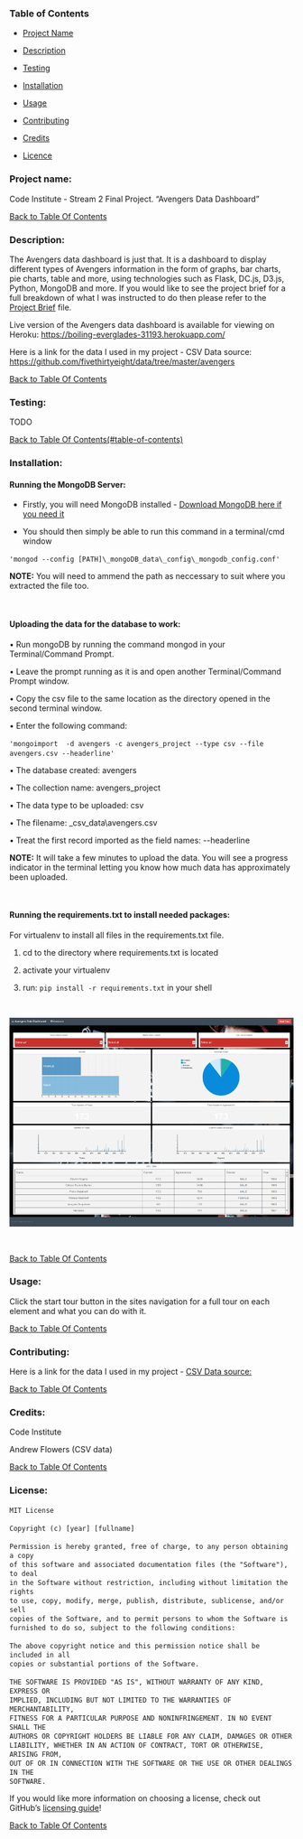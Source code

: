 ### **Table of Contents**

-   [Project Name](#project-name)

-   [Description](#description)

-   [Testing](#testing)

-   [Installation](#installation)

-   [Usage](#usage)

-   [Contributing](#contributing)

-   [Credits](#credits)

-   [Licence](#license)

### **Project name**:

Code Institute - Stream 2 Final Project. “Avengers Data Dashboard”

[Back to Table Of Contents](#table-of-contents)

### **Description**:

The Avengers data dashboard is just that. It is a dashboard to display different
types of Avengers information in the form of graphs, bar charts, pie charts,
table and more, using technologies such as Flask, DC.js, D3.js, Python, MongoDB
and more. If you would like to see the project brief for a full breakdown of
what I was instructed to do then please refer to the [Project
Brief](ProjectBrief.md) file.

Live version of the Avengers data dashboard is available for viewing on Heroku:
<https://boiling-everglades-31193.herokuapp.com/>

Here is a link for the data I used in my project - CSV Data source:
https://github.com/fivethirtyeight/data/tree/master/avengers

[Back to Table Of Contents](#table-of-contents)

### **Testing:**

TODO

[Back to Table Of
Contents(\#table-of-contents)](%5BBack%20To%20Table%20Of%20Contents%5D(#table-of-contents))

### **Installation**:

#### Running the MongoDB Server:

-   Firstly, you will need MongoDB installed - [Download MongoDB here if you
    need it](https://www.mongodb.com/download-center?jmp=nav#community)

-   You should then simply be able to run this command in a terminal/cmd window

`'mongod --config [PATH]\_mongoDB_data\_config\_mongodb_config.conf'`

**NOTE:** You will need to ammend the path as neccessary to suit where you
extracted the file too.

 

#### Uploading the data for the database to work:

• Run mongoDB by running the command mongod in your Terminal/Command Prompt.

• Leave the prompt running as it is and open another Terminal/Command Prompt
window.

• Copy the csv file to the same location as the directory opened in the second
terminal window.

• Enter the following command:

`'mongoimport  -d avengers -c avengers_project --type csv --file avengers.csv
--headerline'`

• The database created: avengers

• The collection name: avengers_project

• The data type to be uploaded: csv

• The filename: \_csv_data\\avengers.csv

• Treat the first record imported as the field names: --headerline

**NOTE:** It will take a few minutes to upload the data. You will see a progress
indicator in the terminal letting you know how much data has approximately been
uploaded.

 

#### Running the requirements.txt to install needed packages:

For virtualenv to install all files in the requirements.txt file.

1.  cd to the directory where requirements.txt is located

2.  activate your virtualenv

3.  run: `pip install -r requirements.txt` in your shell

 

![](readme_img/dashboard.png)

 

[Back to Table Of Contents](#table-of-contents)

### **Usage**:

Click the start tour button in the sites navigation for a full tour on each
element and what you can do with it.

[Back to Table Of Contents](#table-of-contents)

### **Contributing**:

Here is a link for the data I used in my project - [CSV Data
source:](https://github.com/fivethirtyeight/data/tree/master/avengers)

[Back to Table Of Contents](#table-of-contents)

### **Credits**:

Code Institute

Andrew Flowers (CSV data)

[Back to Table Of Contents](#table-of-contents)

### **License**:

~~~~~~~~~~~~~~~~~~~~~~~~~~~~~~~~~~~~~~~~~~~~~~~~~~~~~~~~~~~~~~~~~~~~~~~~~~~~~~~~
MIT License

Copyright (c) [year] [fullname]

Permission is hereby granted, free of charge, to any person obtaining a copy
of this software and associated documentation files (the "Software"), to deal
in the Software without restriction, including without limitation the rights
to use, copy, modify, merge, publish, distribute, sublicense, and/or sell
copies of the Software, and to permit persons to whom the Software is
furnished to do so, subject to the following conditions:

The above copyright notice and this permission notice shall be included in all
copies or substantial portions of the Software.

THE SOFTWARE IS PROVIDED "AS IS", WITHOUT WARRANTY OF ANY KIND, EXPRESS OR
IMPLIED, INCLUDING BUT NOT LIMITED TO THE WARRANTIES OF MERCHANTABILITY,
FITNESS FOR A PARTICULAR PURPOSE AND NONINFRINGEMENT. IN NO EVENT SHALL THE
AUTHORS OR COPYRIGHT HOLDERS BE LIABLE FOR ANY CLAIM, DAMAGES OR OTHER
LIABILITY, WHETHER IN AN ACTION OF CONTRACT, TORT OR OTHERWISE, ARISING FROM,
OUT OF OR IN CONNECTION WITH THE SOFTWARE OR THE USE OR OTHER DEALINGS IN THE
SOFTWARE.
~~~~~~~~~~~~~~~~~~~~~~~~~~~~~~~~~~~~~~~~~~~~~~~~~~~~~~~~~~~~~~~~~~~~~~~~~~~~~~~~

If you would like more information on choosing a license, check out
GitHub’s [licensing guide](http://choosealicense.com/)!

[Back to Table Of Contents](#table-of-contents)

 
